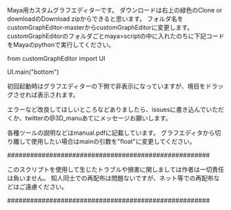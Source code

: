Maya用カスタムグラフエディターです。
ダウンロードは右上の緑色のClone or downloadのDownload zipからできると思います。
フォルダ名をcustomGraphEditor-masterからcustomGraphEditorに変更します。
customGraphEditorのフォルダごとmaya>scriptの中に入れたのちに下記コードをMayaのpythonで実行してください。

from customGraphEditor import UI

UI.main("bottom")

初回起動時はグラフエディターの下側で非表示になっていますが、境目をドラッグさせれば表示されます。

エラーなど改良してほしいところなどありましたら、issuesに書き込んでいただくか、twitterの@3D_manuあてにメッセージお願いします。

各種ツールの説明などはmanual.pdfに記載しています。
グラフエディタから切り離して使用したい場合はmainの引数を"float"に変更してください。

#####################################################

このスクリプトを使用して生じたトラブルや損害に関しましては作者は一切責任は負いません。 知人同士での再配布は問題ないですが、ネット等での再配布などはご遠慮ください。

#####################################################
